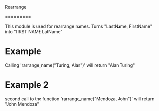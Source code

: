 Rearrange

=========

This module is used for rearrange names.
Turns "LastName, FirstName" into "fIRST NAME LatName"

# Example

Calling 'rarrange_name("Turing, Alan")' will return  "Alan Turing"

# Example 2

second call to the function  'rarrange_name("Mendoza, John")' will return "John Mendoza"
